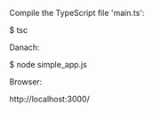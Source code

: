 Compile the TypeScript file 'main.ts':

$ tsc

Danach:

$ node simple_app.js

Browser:

http://localhost:3000/